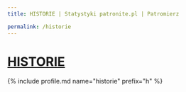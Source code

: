 ```yaml
---
title: HISTORIE | Statystyki patronite.pl | Patromierz

permalink: /historie
---
```


# [HISTORIE](https://patronite.pl/historie)

{% include profile.md name="historie" prefix="h" %}

